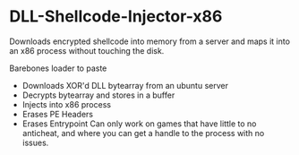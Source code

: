 # DLL-Shellcode-Injector-x86
Downloads encrypted shellcode into memory from a server and maps it into an x86 process without touching the disk.

Barebones loader to paste
- Downloads XOR'd DLL bytearray from an ubuntu server
- Decrypts bytearray and stores in a buffer
- Injects into x86 process
- Erases PE Headers
- Erases Entrypoint
Can only work on games that have little to no anticheat, and where you can get a handle to the process with no issues.

